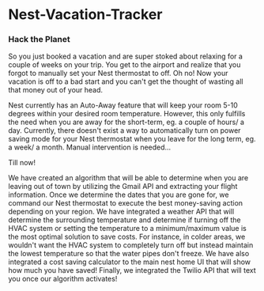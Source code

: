 # Nest-Vacation-Tracker
### Hack the Planet

So you just booked a vacation and are super stoked about relaxing for a couple of weeks on your trip.  You get to the airport and realize that you forgot to manually set your Nest thermostat to off.  Oh no!  Now your vacation is off to a bad start and you can't get the thought of wasting all that money out of your head.  

Nest currently has an Auto-Away feature that will keep your room 5-10 degrees within your desired room temperature.  However, this only fulfills the need when you are away for the short-term, eg. a couple of hours/ a day.  Currently, there doesn't exist a way to automatically turn on power saving mode for your Nest thermostat when you leave for the long term, eg. a week/ a month.  Manual intervention is needed...

Till now!  

We have created an algorithm that will be able to determine when you are leaving out of town by utilizing the Gmail API and extracting your flight information.  Once we determine the dates that you are gone for, we command our Nest thermostat to execute the best money-saving action depending on your region.  We have integrated a weather API that will determine the surrounding temperature and determine if turning off the HVAC system or setting the temperature to a minimum/maximum value is the most optimal solution to save costs.  For instance, in colder areas, we wouldn't want the HVAC system to completely turn off but instead maintain the lowest temperature so that the water pipes don't freeze.  We have also integrated a cost saving calculator to the main nest home UI that will show how much you have saved!  Finally, we integrated the Twilio API that will text you once our algorithm activates!  

